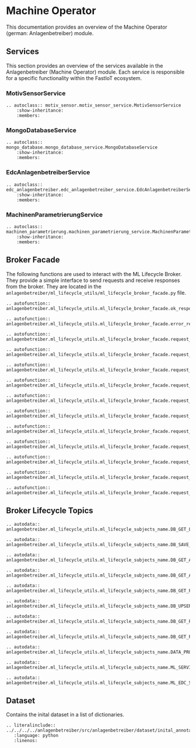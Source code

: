 # Machine Operator

This documentation provides an overview of the Machine Operator (german: Anlagenbetreiber) module.

## Services
This section provides an overview of the services available in the Anlagenbetreiber (Machine Operator) module. Each service is responsible for a specific functionality within the FastIoT ecosystem.

### MotivSensorService
```{eval-rst}
.. autoclass:: motiv_sensor.motiv_sensor_service.MotivSensorService
    :show-inheritance:
    :members:
```

### MongoDatabaseService
```{eval-rst}
.. autoclass:: mongo_database.mongo_database_service.MongoDatabaseService
    :show-inheritance:
    :members:
```

### EdcAnlagenbetreiberService
```{eval-rst}
.. autoclass:: edc_anlagenbetreiber.edc_anlagenbetreiber_service.EdcAnlagenbetreiberService
    :show-inheritance:
    :members:
```

### MachinenParametrierungService
```{eval-rst}
.. autoclass:: machinen_parametrierung.machinen_parametrierung_service.MachinenParametrierungService
    :show-inheritance:
    :members:
```




## Broker Facade

The following functions are used to interact with the ML Lifecycle Broker. They provide a simple interface to send requests and receive responses from the broker.
They are located in the `anlagenbetreiber/ml_lifecycle_utils/ml_lifecycle_broker_facade.py` file.

```{eval-rst}
.. autofunction:: anlagenbetreiber.ml_lifecycle_utils.ml_lifecycle_broker_facade.ok_response_thing
```

```{eval-rst}
.. autofunction:: anlagenbetreiber.ml_lifecycle_utils.ml_lifecycle_broker_facade.error_response_thing
```

```{eval-rst}
.. autofunction:: anlagenbetreiber.ml_lifecycle_utils.ml_lifecycle_broker_facade.request_replysubject_thing_wrapper
```

```{eval-rst}
.. autofunction:: anlagenbetreiber.ml_lifecycle_utils.ml_lifecycle_broker_facade.request_save_many_raw_data_points
```

```{eval-rst}
.. autofunction:: anlagenbetreiber.ml_lifecycle_utils.ml_lifecycle_broker_facade.request_upsert_many_processed_data_points
```

```{eval-rst}
.. autofunction:: anlagenbetreiber.ml_lifecycle_utils.ml_lifecycle_broker_facade.request_get_all_raw_data_points
```

```{eval-rst}
.. autofunction:: anlagenbetreiber.ml_lifecycle_utils.ml_lifecycle_broker_facade.request_get_all_processed_data_points
```

```{eval-rst}
.. autofunction:: anlagenbetreiber.ml_lifecycle_utils.ml_lifecycle_broker_facade.request_get_processed_data_points_count
```

```{eval-rst}
.. autofunction:: anlagenbetreiber.ml_lifecycle_utils.ml_lifecycle_broker_facade.request_get_processed_data_points_page
```

```{eval-rst}
.. autofunction:: anlagenbetreiber.ml_lifecycle_utils.ml_lifecycle_broker_facade.request_get_processed_data_points_from_raw_data
```

```{eval-rst}
.. autofunction:: anlagenbetreiber.ml_lifecycle_utils.ml_lifecycle_broker_facade.request_get_prediction
```

```{eval-rst}
.. autofunction:: anlagenbetreiber.ml_lifecycle_utils.ml_lifecycle_broker_facade.request_get_labeled_dataset
```

```{eval-rst}
.. autofunction:: anlagenbetreiber.ml_lifecycle_utils.ml_lifecycle_broker_facade.request_edc_prediction
```

## Broker Lifecycle Topics

```{eval-rst}
.. autodata:: anlagenbetreiber.ml_lifecycle_utils.ml_lifecycle_subjects_name.DB_GET_LABELED_DATASET_SUBJECT

.. autodata:: anlagenbetreiber.ml_lifecycle_utils.ml_lifecycle_subjects_name.DB_SAVE_MANY_RAW_DATAPOINTS_SUBJECT

.. autodata:: anlagenbetreiber.ml_lifecycle_utils.ml_lifecycle_subjects_name.DB_GET_ALL_RAW_DATA_SUBJECT

.. autodata:: anlagenbetreiber.ml_lifecycle_utils.ml_lifecycle_subjects_name.DB_GET_ALL_PROCESSED_DATA_SUBJECT

.. autodata:: anlagenbetreiber.ml_lifecycle_utils.ml_lifecycle_subjects_name.DB_GET_PROCESSED_DATA_POINTS_COUNT_SUBJECT

.. autodata:: anlagenbetreiber.ml_lifecycle_utils.ml_lifecycle_subjects_name.DB_UPSERT_MANY_PROCESSED_DATAPOINTS_SUBJECT

.. autodata:: anlagenbetreiber.ml_lifecycle_utils.ml_lifecycle_subjects_name.DB_GET_PROCESSED_DATA_COUNT_SUBJECT

.. autodata:: anlagenbetreiber.ml_lifecycle_utils.ml_lifecycle_subjects_name.DB_GET_PROCESSED_DATA_PAGE_SUBJECT

.. autodata:: anlagenbetreiber.ml_lifecycle_utils.ml_lifecycle_subjects_name.DATA_PROCESSING_PROCESS_RAW_DATA_SUBJECT

.. autodata:: anlagenbetreiber.ml_lifecycle_utils.ml_lifecycle_subjects_name.ML_SERVING_SUBJECT

.. autodata:: anlagenbetreiber.ml_lifecycle_utils.ml_lifecycle_subjects_name.ML_EDC_SUBJECT

```

## Dataset 

Contains the inital dataset in a list of dictionaries.
```{eval-rst}
.. literalinclude:: ../../../../anlagenbetreiber/src/anlagenbetreiber/dataset/inital_annotated_dataset.py
   :language: python
   :linenos:

```
